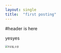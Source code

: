 ```yaml
---
layout: single
title:  "first posting"
---
```


#header is here

yesyes

<img src="../images/2024-05-28-first/프로필_수원.jpg" alt="프로필_수원" style="zoom:50%;" />
